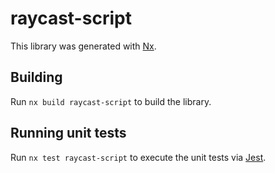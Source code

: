 # raycast-script

This library was generated with [Nx](https://nx.dev).

## Building

Run `nx build raycast-script` to build the library.

## Running unit tests

Run `nx test raycast-script` to execute the unit tests via [Jest](https://jestjs.io).
